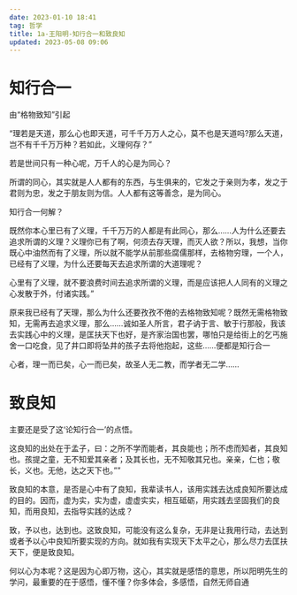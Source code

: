 ```yaml
---
date: 2023-01-10 18:41
tag: 哲学
title: 1a-王阳明-知行合一和致良知
updated: 2023-05-08 09:06
---
```


# 知行合一

由“格物致知”引起

“理若是天道，那么心也即天道，可千千万万人之心，莫不也是天道吗?那么天道，岂不有千千万万种？若如此，义理何存？”

若是世间只有一种心呢，万千人的心是为同心？

所谓的同心，其实就是人人都有的东西，与生俱来的，它发之于亲则为孝，发之于君则为忠，发之于朋友则为信。人人都有这等善念，是为同心。

知行合一何解？

既然你本心里已有了义理，千千万万的人都是有此同心，那么……人为什么还要去追求所谓的义理？义理你已有了啊，何须去存天理，而灭人欲？所以，我想，当你既心中油然而有了义理，所以就不能学从前那些腐儒那样，去格物穷理，一个人，已经有了义理，为什么还要每天去追求所谓的大道理呢？

心里有了义理，就不要浪费时间去追求所谓的义理，而是应该把人人同有的义理之心发散于外，付诸实践。”

原来我已经有了天理，那么为什么还要孜孜不倦的去格物致知呢？既然无需格物致知，无需再去追求义理，那么……诚如圣人所言，君子讷于言、敏于行那般，我该去实践心中的义理，是匡扶天下也好，是齐家治国也罢，哪怕只是给街上的乞丐施舍一口吃食，见了井口即将坠井的孩子去将他抱起，这些……便都是知行合一

心者，理一而已矣，心一而已矣，故圣人无二教，而学者无二学……

# 致良知

主要还是受了这‘论知行合一’的点悟。

这良知的出处在于孟子，曰：之所不学而能者，其良能也；所不虑而知者，其良知也。孩提之童，无不知爱其亲者；及其长也，无不知敬其兄也。亲亲，仁也；敬长，义也。无他，达之天下也。””

致良知的本意，是否是心中有了良知，我辈读书人，该用实践去达成良知所要达成的目的。因而，虚为实，实为虚，虚虚实实，相互砥砺，用实践去坚固我们的良知，而用良知，去指导实践的达成？

致，予以也，达到也。这致良知，可能没有这么复杂，无非是让我用行动，去达到或者予以心中良知所要实现的方向。就如我有实现天下太平之心，那么尽力去匡扶天下，便是致良知。

何以心为本呢？这是因为心即万物，这心，其实就是感悟的意思，所以阳明先生的学问，最重要的在于感悟，懂不懂？你多体会，多感悟，自然无师自通